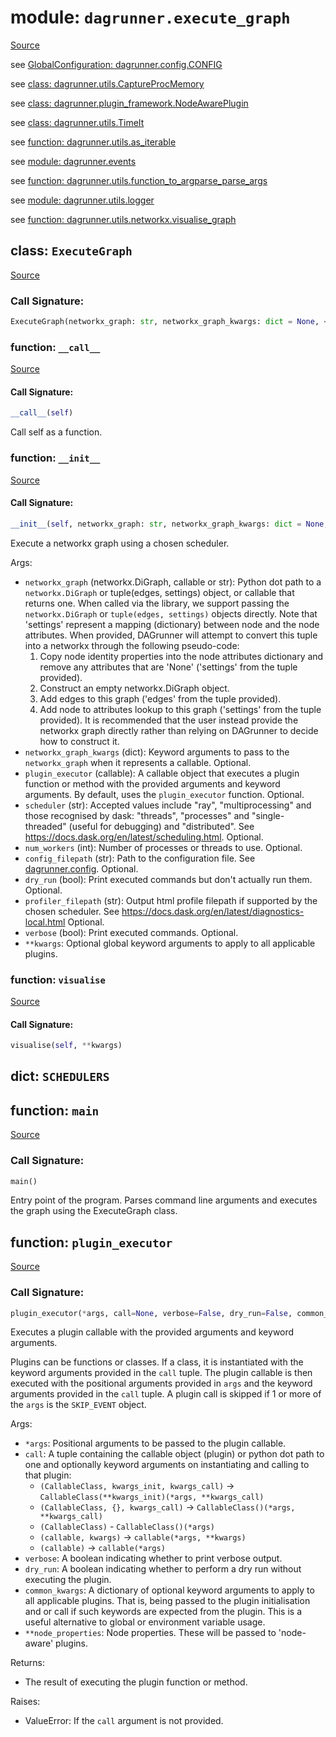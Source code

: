 # module: `dagrunner.execute_graph`

[Source](../dagrunner/execute_graph.py#L0)

see [GlobalConfiguration: dagrunner.config.CONFIG](dagrunner.config.md#globalconfiguration-config)

see [class: dagrunner.utils.CaptureProcMemory](dagrunner.utils.md#class-captureprocmemory)

see [class: dagrunner.plugin_framework.NodeAwarePlugin](dagrunner.plugin_framework.md#class-nodeawareplugin)

see [class: dagrunner.utils.TimeIt](dagrunner.utils.md#class-timeit)

see [function: dagrunner.utils.as_iterable](dagrunner.utils.md#function-as_iterable)

see [module: dagrunner.events](dagrunner.events.md#module-dagrunnerevents)

see [function: dagrunner.utils.function_to_argparse_parse_args](dagrunner.utils.md#function-function_to_argparse_parse_args)

see [module: dagrunner.utils.logger](dagrunner.utils.logger.md#module-dagrunnerutilslogger)

see [function: dagrunner.utils.networkx.visualise_graph](dagrunner.utils.networkx.md#function-visualise_graph)

## class: `ExecuteGraph`

[Source](../dagrunner/execute_graph.py#L274)

### Call Signature:

```python
ExecuteGraph(networkx_graph: str, networkx_graph_kwargs: dict = None, <function plugin_executor>, scheduler: str = 'multiprocessing', num_workers: int = 1, profiler_filepath: str = None, config_filepath: str = None, dry_run: bool = False, verbose: bool = False, **kwargs)
```

### function: `__call__`

[Source](../dagrunner/execute_graph.py#L399)

#### Call Signature:

```python
__call__(self)
```

Call self as a function.

### function: `__init__`

[Source](../dagrunner/execute_graph.py#L275)

#### Call Signature:

```python
__init__(self, networkx_graph: str, networkx_graph_kwargs: dict = None, <function plugin_executor>, scheduler: str = 'multiprocessing', num_workers: int = 1, profiler_filepath: str = None, config_filepath: str = None, dry_run: bool = False, verbose: bool = False, **kwargs)
```

Execute a networkx graph using a chosen scheduler.

Args:
- `networkx_graph` (networkx.DiGraph, callable or str):
  Python dot path to a `networkx.DiGraph` or tuple(edges, settings) object, or
  callable that returns one.  When called via the library, we support passing
  the `networkx.DiGraph` or `tuple(edges, settings)` objects directly.  Note
  that 'settings' represent a mapping (dictionary) between node and the node
  attributes.  When provided, DAGrunner will attempt to convert this tuple into
  a networkx through the following pseudo-code:
    1. Copy node identity properties into the node attributes dictionary
      and remove any attributes that are 'None' ('settings' from the tuple
      provided).
    2. Construct an empty networkx.DiGraph object.
    3. Add edges to this graph ('edges' from the tuple provided).
    4. Add node to attributes lookup to this graph ('settings' from the tuple
      provided).
    It is recommended that the user instead provide the networkx graph directly
    rather than relying on DAGrunner to decide how to construct it.
- `networkx_graph_kwargs` (dict):
  Keyword arguments to pass to the `networkx_graph` when it represents a
  callable.  Optional.
- `plugin_executor` (callable):
  A callable object that executes a plugin function or method with the provided
  arguments and keyword arguments.  By default, uses the `plugin_executor`
  function.  Optional.
- `scheduler` (str):
  Accepted values include "ray", "multiprocessing" and those recognised
  by dask: "threads", "processes" and "single-threaded" (useful for debugging)
  and "distributed".  See https://docs.dask.org/en/latest/scheduling.html.
  Optional.
- `num_workers` (int):
  Number of processes or threads to use.  Optional.
- `config_filepath` (str):
  Path to the configuration file.  See [dagrunner.config](dagrunner.config.md).
  Optional.
- `dry_run` (bool):
  Print executed commands but don't actually run them.  Optional.
- `profiler_filepath` (str):
  Output html profile filepath if supported by the chosen scheduler.
  See https://docs.dask.org/en/latest/diagnostics-local.html
  Optional.
- `verbose` (bool):
  Print executed commands.  Optional.
- `**kwargs`:
  Optional global keyword arguments to apply to all applicable plugins.

### function: `visualise`

[Source](../dagrunner/execute_graph.py#L396)

#### Call Signature:

```python
visualise(self, **kwargs)
```

## dict: `SCHEDULERS`

## function: `main`

[Source](../dagrunner/execute_graph.py#L410)

### Call Signature:

```python
main()
```

Entry point of the program.
Parses command line arguments and executes the graph using the ExecuteGraph class.

## function: `plugin_executor`

[Source](../dagrunner/execute_graph.py#L47)

### Call Signature:

```python
plugin_executor(*args, call=None, verbose=False, dry_run=False, common_kwargs=None, node_id=None, **node_properties)
```

Executes a plugin callable with the provided arguments and keyword arguments.

Plugins can be functions or classes.  If a class, it is instantiated with the
keyword arguments provided in the `call` tuple.  The plugin callable is then
executed with the positional arguments provided in `args` and the keyword arguments
provided in the `call` tuple.  A plugin call is skipped if 1 or more of the `args`
is the `SKIP_EVENT` object.

Args:
- `*args`: Positional arguments to be passed to the plugin callable.
- `call`: A tuple containing the callable object (plugin) or python dot path to one
  and optionally keyword arguments on instantiating and calling to that plugin:
  - `(CallableClass, kwargs_init, kwargs_call)` -> `CallableClass(**kwargs_init)(*args, **kwargs_call)`
  - `(CallableClass, {}, kwargs_call)` -> `CallableClass()(*args, **kwargs_call)`
  - `(CallableClass)` - `CallableClass()(*args)`
  - `(callable, kwargs)` -> `callable(*args, **kwargs)`
  - `(callable)` -> `callable(*args)`
- `verbose`: A boolean indicating whether to print verbose output.
- `dry_run`: A boolean indicating whether to perform a dry run without executing
  the plugin.
- `common_kwargs`: A dictionary of optional keyword arguments to apply to all
  applicable plugins.  That is, being passed to the plugin initialisation and or
  call if such keywords are expected from the plugin.  This is a useful alternative
  to global or environment variable usage.
- `**node_properties`: Node properties.  These will be passed to 'node-aware'
  plugins.

Returns:
- The result of executing the plugin function or method.

Raises:
- ValueError: If the `call` argument is not provided.

